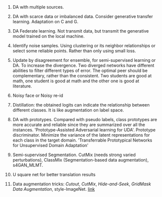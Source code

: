 1. DA with multiple sources.

2. DA with scarce data or imbalanced data. Consider generative transfer learning. Adaptation on C and G.

3. DA Federate learning. Not transmit data, but transmit the generative model trained on the local machine.  

4. Identify noise samples. Using clustering or its neighbor relationships or select some reliable points. Rather than only using small loss.

5. Update by disagreement for ensemble, for semi-supervised learning or DA. To increase the divergence. Two diverged networks have different abilities to filter different types of error. The optimal peer should be complementary, rather than the consistent. Two students are good at math, one student is good at math and the other one is good at literature.

6. Noisy face or Noisy re-id

7. Distillation: the obtained logits can indicate the relationship between different classes. It is like augmentation on label space.

8. DA with prototypes. Compared with pseudo labels, class prototypes are more accurate and reliable since they are summarized over all the instances. 'Prototype-Assisted Adversarial learning for UDA'. Prototype discriminator. Minimize the variance of the latent representations for each class in the target domain. 'Transferrable Prototypical Networks for Unsupervised Domain Adaptation'

9. Semi-supervised Segmentation. CutMix (needs strong varied perturbations), ClassMix (Segmentation-based data augmentation), s4GAN_MLMT.

10. U square net for better translation results

12. Data augmentation tricks: *Cutout*, *CutMix*, *Hide-and-Seek*, *GridMask Data Augmentation*, style-ImageNet. [link](https://www.cnblogs.com/super-zheng/p/13268074.html)
